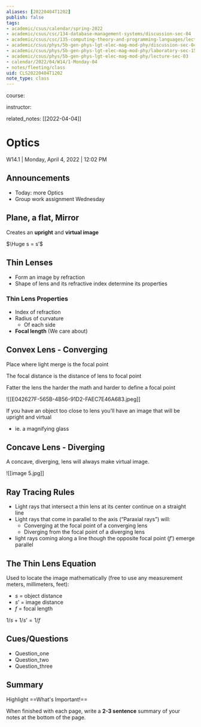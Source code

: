 ```yaml
---
aliases: [20220404T1202]
publish: false
tags:
- academic/csus/calendar/spring-2022
- academic/csus/csc/134-database-management-systems/discussion-sec-04
- academic/csus/csc/135-computing-theory-and-programming-languages/lecture-sec-01
- academic/csus/phys/5b-gen-phys-lgt-elec-mag-mod-phy/discussion-sec-04
- academic/csus/phys/5b-gen-phys-lgt-elec-mag-mod-phy/laboratory-sec-15
- academic/csus/phys/5b-gen-phys-lgt-elec-mag-mod-phy/lecture-sec-03
- calendar/2022/04/W14/1-Monday-04
- notes/fleeting/class
uid: CLS20220404T1202
note_type: class
---
```


course:

instructor:

related_notes: [[2022-04-04]]

# Optics

W14.1 | Monday, April 4, 2022 | 12:02 PM

## Announcements

- Today: more Optics
- Group work assignment Wednesday


## Plane, a flat, Mirror

 Creates an **upright** and **virtual image**

$\Huge s = s’$

## Thin Lenses

- Form an image by refraction
- Shape of lens and its refractive index determine its properties

### Thin Lens Properties
- Index of refraction
- Radius of curvature
	- Of each side
- **Focal length** (We care about)

## Convex Lens - Converging

Place where light merge is the focal point

The focal distance is the distance of lens to focal point

Fatter the lens the harder the math and harder to define a focal point

![[E042627F-565B-4B56-91D2-FAEC7E46A683.jpeg]]

If you have an object too close to lens you’ll have an image that will be upright and virtual
- ie. a magnifying glass


## Concave Lens - Diverging

A concave, diverging, lens will always make virtual image.

![[image 5.jpg]]

## Ray Tracing Rules

- Light rays that intersect a thin lens at its center continue on a straight line
- Light rays that come in parallel to the axis (“Paraxial rays”) will:
	- Converging at the focal point of a converging lens
	- Diverging from the focal point of a diverging lens
- light rays coming along a line though the opposite focal point ($f’$) emerge parallel

## The Thin Lens Equation

Used to locate the image mathematically (free to use any measurement meters, millimeters, feet):
- $s$ = object distance
- $s’$ = image distance
- $f$ = focal length

${1/s}+{1/s’}={1/f}$

## Cues/Questions

- Question_one
- Question_two
- Question_three

## Summary

Highlight ==What's Important!==

When finished with each page, write a **2-3 sentence** summary of your notes at
the bottom of the page.

